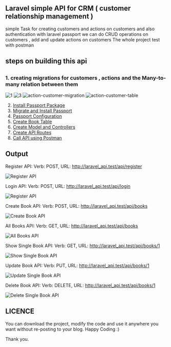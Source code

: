 ## Laravel simple API for CRM ( customer relationship management ) 
simple Task for creating customers and actions on customers and also authentication with laravel passport
we can do CRUD operations on customers , add and update actions on customers 
The whole project test with postman 
## steps on building this api 

## 
### 1. creating migrations for customers , actions and the Many-to-many relation between them 
![1](https://user-images.githubusercontent.com/18046350/71545648-8c115200-2996-11ea-8fb3-4bce1d60942c.PNG)
![3](https://user-images.githubusercontent.com/18046350/71545676-c5e25880-2996-11ea-898e-bdfb73ea3d6d.PNG)
![action-customer-migration](https://user-images.githubusercontent.com/18046350/71545680-cf6bc080-2996-11ea-92d7-b82f2e14d76f.PNG)
![action-customer-table](https://user-images.githubusercontent.com/18046350/71545702-f75b2400-2996-11ea-9eb0-40879f843e36.PNG)

2. [Install Passport Package](https://www.mynotepaper.com/build-laravel-restful-api-crud-with-authentication-using-passport.html#step2)
3. [Migrate and Install Passport](https://www.mynotepaper.com/build-laravel-restful-api-crud-with-authentication-using-passport.html#step3)
4. [Passport Configuration](https://www.mynotepaper.com/build-laravel-restful-api-crud-with-authentication-using-passport.html#step4)
5. [Create Book Table](https://www.mynotepaper.com/build-laravel-restful-api-crud-with-authentication-using-passport.html#step5)
6. [Create Model and Controllers](https://www.mynotepaper.com/build-laravel-restful-api-crud-with-authentication-using-passport.html#step6)
7. [Create API Routes](https://www.mynotepaper.com/build-laravel-restful-api-crud-with-authentication-using-passport.html#step7)
8. [Call API using Postman](https://www.mynotepaper.com/build-laravel-restful-api-crud-with-authentication-using-passport.html#step8)


## Output
Register API: Verb: POST, URL: http://laravel_api.test/api/register

![Register API](https://user-images.githubusercontent.com/13184472/54782638-8b9a9c80-4c49-11e9-945f-1538e9cdec9f.png)

Login API: Verb: POST, URL: http://laravel_api.test/api/login

![Register API](https://user-images.githubusercontent.com/13184472/54782683-a66d1100-4c49-11e9-88d2-46abe97db75c.png)

Create Book API: Verb: POST, URL: http://laravel_api.test/api/books

![Create Book API](https://user-images.githubusercontent.com/13184472/54782728-c3a1df80-4c49-11e9-8a03-7af741697eb7.png)

All Books API: Verb: GET, URL: http://laravel_api.test/api/books

![All Books API](https://user-images.githubusercontent.com/13184472/54782770-df0cea80-4c49-11e9-92c4-c6e011d4d4a9.png)

Show Single Book API: Verb: GET, URL: http://laravel_api.test/api/books/1

![Show Single Book API](https://user-images.githubusercontent.com/13184472/54782830-02379a00-4c4a-11e9-91da-73f4b3a9f8e4.png)

Update Book API: Verb: PUT, URL: http://laravel_api.test/api/books/1

![Update Single Book API](https://user-images.githubusercontent.com/13184472/54782871-1c717800-4c4a-11e9-9d17-5847b86a92ae.png)

Delete Book API: Verb: DELETE, URL: http://laravel_api.test/api/books/1

![Delete Single Book API](https://user-images.githubusercontent.com/13184472/54782902-357a2900-4c4a-11e9-8963-8dc70a5e3bde.png)


## LICENCE

You can download the project, modify the code and use it anywhere you want without re-posting to your blog. Happy Coding :)

Thank you.
